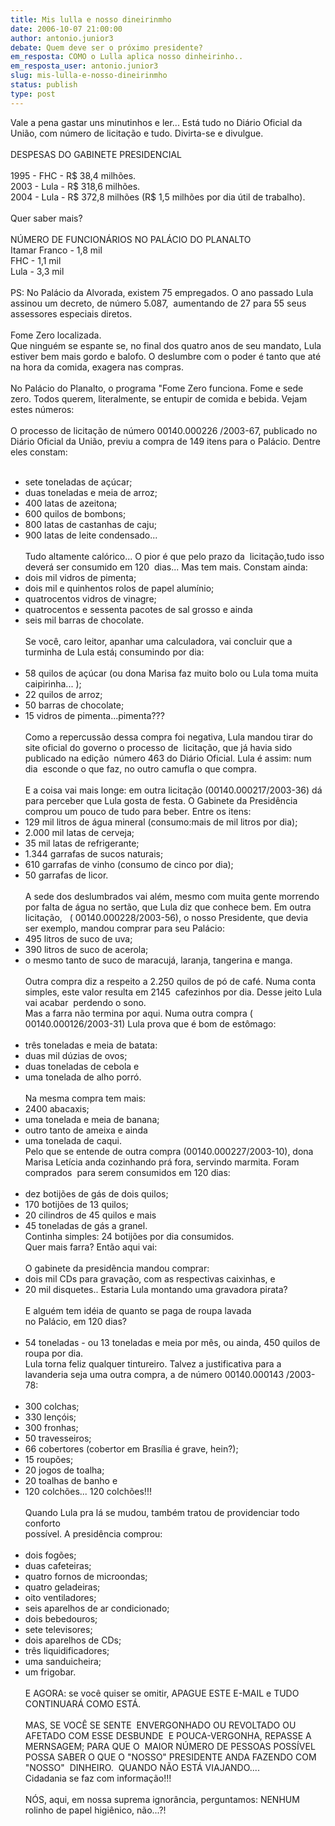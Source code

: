 ```yaml
---
title: Mis lulla e nosso dineirinmho
date: 2006-10-07 21:00:00
author: antonio.junior3
debate: Quem deve ser o próximo presidente?
em_resposta: COMO o Lulla aplica nosso dinheirinho..
em_resposta_user: antonio.junior3
slug: mis-lulla-e-nosso-dineirinmho
status: publish 
type: post
---
```


Vale a pena gastar uns minutinhos e ler... Está tudo no Diário Oficial da União, com número de licitação e tudo. Divirta-se e divulgue.   
   
DESPESAS DO GABINETE PRESIDENCIAL   
   
1995 - FHC - R$ 38,4 milhões.  
2003 - Lula - R$ 318,6 milhões.  
2004 - Lula - R$ 372,8 milhões (R$ 1,5 milhões por dia útil de trabalho).   
   
Quer saber mais?  
   
NÚMERO DE FUNCIONÁRIOS NO PALÁCIO DO PLANALTO   
Itamar Franco - 1,8 mil  
FHC - 1,1 mil  
Lula - 3,3 mil   
   
PS: No Palácio da Alvorada, existem 75 empregados. O ano passado Lula assinou um decreto, de número 5.087,  aumentando de 27 para 55 seus assessores especiais diretos.  
   
Fome Zero localizada.  
Que ninguém se espante se, no final dos quatro anos de seu mandato, Lula estiver bem mais gordo e balofo. O deslumbre com o poder é tanto que até na hora da comida, exagera nas compras.   
   
No Palácio do Planalto, o programa "Fome Zero funciona. Fome e sede zero. Todos querem, literalmente, se entupir de comida e bebida. Vejam estes números:  
   
O processo de licitação de número 00140.000226 /2003-67, publicado no Diário Oficial da União, previu a compra de 149 itens para o Palácio. Dentre eles constam:   
   
- sete toneladas de açúcar;  
- duas toneladas e meia de arroz;  
- 400 latas de azeitona;   
- 600 quilos de bombons;   
- 800 latas de castanhas de caju;  
- 900 latas de leite condensado...   
   
Tudo altamente calórico... O pior é que pelo prazo da  licitação,tudo isso deverá ser consumido em 120  dias... Mas tem mais. Constam ainda:   
- dois mil vidros de pimenta;  
- dois mil e quinhentos rolos de papel alumínio;  
- quatrocentos vidros de vinagre;  
- quatrocentos e sessenta pacotes de sal grosso e ainda  
- seis mil barras de chocolate.  
    
Se você, caro leitor, apanhar uma calculadora, vai concluir que a turminha de Lula está¡ consumindo por dia:   
   
- 58 quilos de açúcar (ou dona Marisa faz muito bolo ou Lula toma muita caipirinha... );  
- 22 quilos de arroz;   
- 50 barras de chocolate;  
- 15 vidros de pimenta...pimenta???   
   
Como a repercussão dessa compra foi negativa, Lula mandou tirar do site oficial do governo o processo de  licitação, que já havia sido publicado na edição  número 463 do Diário Oficial. Lula é assim: num dia  esconde o que faz, no outro camufla o que compra.   
   
E a coisa vai mais longe: em outra licitação (00140.000217/2003-36) dá para perceber que Lula gosta de festa. O Gabinete da Presidência comprou um pouco de tudo para beber. Entre os itens:    
- 129 mil litros de água mineral (consumo:mais de mil litros por dia);   
- 2.000 mil latas de cerveja;  
- 35 mil latas de refrigerante;   
- 1.344 garrafas de sucos naturais;   
- 610 garrafas de vinho (consumo de cinco por dia);  
- 50 garrafas de licor.  
   
A sede dos deslumbrados vai além, mesmo com muita gente morrendo por falta de água no sertão, que Lula diz que conhece bem. Em outra licitação,   ( 00140.000228/2003-56), o nosso Presidente, que devia  ser exemplo, mandou comprar para seu Palácio:   
- 495 litros de suco de uva;  
- 390 litros de suco de acerola;  
- o mesmo tanto de suco de maracujá, laranja, tangerina e manga.   
   
Outra compra diz a respeito a 2.250 quilos de pó de café. Numa conta simples, este valor resulta em 2145  cafezinhos por dia. Desse jeito Lula vai acabar  perdendo o sono.   
Mas a farra não termina por aqui. Numa outra compra ( 00140.000126/2003-31) Lula prova que é bom de estômago:  
   
- três toneladas e meia de batata:  
- duas mil dúzias de ovos;  
- duas toneladas de cebola e  
- uma tonelada de alho porró.   
   
Na mesma compra tem mais:   
- 2400 abacaxis;  
- uma tonelada e meia de banana;  
- outro tanto de ameixa e ainda  
- uma tonelada de caqui.    
Pelo que se entende de outra compra (00140.000227/2003-10), dona Marisa Letícia anda cozinhando prá fora, servindo marmita. Foram comprados  para serem consumidos em 120 dias:   
   
- dez botijões de gás de dois quilos;  
- 170 botijões de 13 quilos;  
- 20 cilindros de 45 quilos e mais   
- 45 toneladas de gás a granel.   
Continha simples: 24 botijões por dia consumidos.   
Quer mais farra? Então aqui vai:   
   
O gabinete da presidência mandou comprar:  
- dois mil CDs para gravação, com as respectivas caixinhas, e  
- 20 mil disquetes.. Estaria Lula montando uma gravadora pirata?   
   
E alguém tem idéia de quanto se paga de roupa lavada   
no Palácio, em 120 dias?   
   
- 54 toneladas - ou 13 toneladas e meia por mês, ou ainda, 450 quilos de roupa por dia.  
Lula torna feliz qualquer tintureiro. Talvez a justificativa para a lavanderia seja uma outra compra, a de número 00140.000143 /2003-78:    
   
- 300 colchas;  
- 330 lençóis;  
- 300 fronhas;  
- 50 travesseiros;   
- 66 cobertores (cobertor em Brasília é grave, hein?);   
- 15 roupões;  
- 20 jogos de toalha;  
- 20 toalhas de banho e   
- 120 colchões... 120 colchões!!!  
   
Quando Lula pra lá se mudou, também tratou de providenciar todo conforto   
possível. A presidência comprou:   
   
- dois fogões;  
- duas cafeteiras;  
- quatro fornos de microondas;   
- quatro geladeiras;  
- oito ventiladores;  
- seis aparelhos de ar condicionado;  
- dois bebedouros;  
- sete televisores;  
- dois aparelhos de CDs;   
- três liquidificadores;  
- uma sanduicheira;  
- um frigobar.   
   
E AGORA: se você quiser se omitir, APAGUE ESTE E-MAIL e TUDO CONTINUARÁ COMO ESTÁ.   
   
MAS, SE VOCÊ SE SENTE  ENVERGONHADO OU REVOLTADO OU AFETADO COM ESSE DESBUNDE  E POUCA-VERGONHA, REPASSE A MERNSAGEM; PARA QUE O  MAIOR NÚMERO DE PESSOAS POSSÍVEL POSSA SABER O QUE O "NOSSO" PRESIDENTE ANDA FAZENDO COM "NOSSO"  DINHEIRO.  QUANDO NÃO ESTÁ VIAJANDO....     
Cidadania se faz com informação!!!   
   
NÓS, aqui, em nossa suprema ignorância, perguntamos: NENHUM rolinho de papel higiênico, não...?!  
 


 


 


